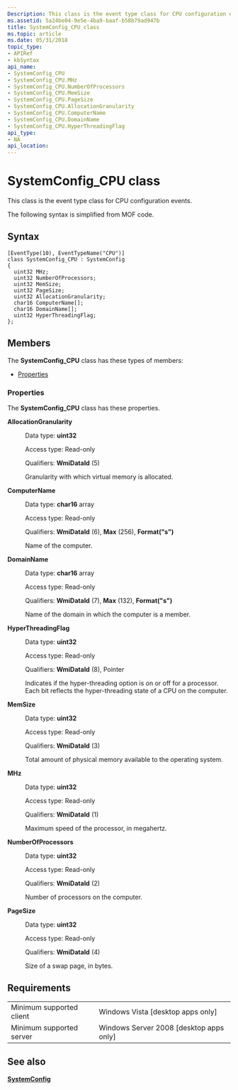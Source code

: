 ```yaml
---
Description: This class is the event type class for CPU configuration events.
ms.assetid: 5a24be04-9e5e-4ba9-baaf-b58b79ad947b
title: SystemConfig_CPU class
ms.topic: article
ms.date: 05/31/2018
topic_type: 
- APIRef
- kbSyntax
api_name: 
- SystemConfig_CPU
- SystemConfig_CPU.MHz
- SystemConfig_CPU.NumberOfProcessors
- SystemConfig_CPU.MemSize
- SystemConfig_CPU.PageSize
- SystemConfig_CPU.AllocationGranularity
- SystemConfig_CPU.ComputerName
- SystemConfig_CPU.DomainName
- SystemConfig_CPU.HyperThreadingFlag
api_type: 
- NA
api_location: 
---
```


# SystemConfig\_CPU class

This class is the event type class for CPU configuration events.

The following syntax is simplified from MOF code.

## Syntax

``` syntax
[EventType(10), EventTypeName("CPU")]
class SystemConfig_CPU : SystemConfig
{
  uint32 MHz;
  uint32 NumberOfProcessors;
  uint32 MemSize;
  uint32 PageSize;
  uint32 AllocationGranularity;
  char16 ComputerName[];
  char16 DomainName[];
  uint32 HyperThreadingFlag;
};
```

## Members

The **SystemConfig\_CPU** class has these types of members:

-   [Properties](#properties)

### Properties

The **SystemConfig\_CPU** class has these properties.

<dl> <dt>

**AllocationGranularity**
</dt> <dd> <dl> <dt>

Data type: **uint32**
</dt> <dt>

Access type: Read-only
</dt> <dt>

Qualifiers: **WmiDataId** (5)
</dt> </dl>

Granularity with which virtual memory is allocated.

</dd> <dt>

**ComputerName**
</dt> <dd> <dl> <dt>

Data type: **char16** array
</dt> <dt>

Access type: Read-only
</dt> <dt>

Qualifiers: **WmiDataId** (6), **Max** (256), **Format("s")**
</dt> </dl>

Name of the computer.

</dd> <dt>

**DomainName**
</dt> <dd> <dl> <dt>

Data type: **char16** array
</dt> <dt>

Access type: Read-only
</dt> <dt>

Qualifiers: **WmiDataId** (7), **Max** (132), **Format("s")**
</dt> </dl>

Name of the domain in which the computer is a member.

</dd> <dt>

**HyperThreadingFlag**
</dt> <dd> <dl> <dt>

Data type: **uint32**
</dt> <dt>

Access type: Read-only
</dt> <dt>

Qualifiers: **WmiDataId** (8), Pointer
</dt> </dl>

Indicates if the hyper-threading option is on or off for a processor. Each bit reflects the hyper-threading state of a CPU on the computer.

</dd> <dt>

**MemSize**
</dt> <dd> <dl> <dt>

Data type: **uint32**
</dt> <dt>

Access type: Read-only
</dt> <dt>

Qualifiers: **WmiDataId** (3)
</dt> </dl>

Total amount of physical memory available to the operating system.

</dd> <dt>

**MHz**
</dt> <dd> <dl> <dt>

Data type: **uint32**
</dt> <dt>

Access type: Read-only
</dt> <dt>

Qualifiers: **WmiDataId** (1)
</dt> </dl>

Maximum speed of the processor, in megahertz.

</dd> <dt>

**NumberOfProcessors**
</dt> <dd> <dl> <dt>

Data type: **uint32**
</dt> <dt>

Access type: Read-only
</dt> <dt>

Qualifiers: **WmiDataId** (2)
</dt> </dl>

Number of processors on the computer.

</dd> <dt>

**PageSize**
</dt> <dd> <dl> <dt>

Data type: **uint32**
</dt> <dt>

Access type: Read-only
</dt> <dt>

Qualifiers: **WmiDataId** (4)
</dt> </dl>

Size of a swap page, in bytes.

</dd> </dl>

## Requirements



|                                     |                                                      |
|-------------------------------------|------------------------------------------------------|
| Minimum supported client<br/> | Windows Vista \[desktop apps only\]<br/>       |
| Minimum supported server<br/> | Windows Server 2008 \[desktop apps only\]<br/> |



## See also

<dl> <dt>

[**SystemConfig**](systemconfig.md)
</dt> </dl>

 

 




